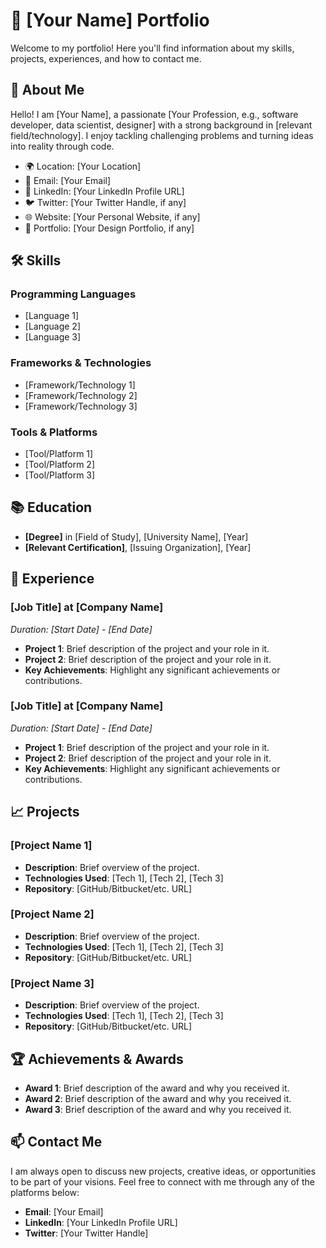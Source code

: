 

# 💼 [Your Name] Portfolio

Welcome to my portfolio! Here you'll find information about my skills, projects, experiences, and how to contact me. 

## 🚀 About Me

Hello! I am [Your Name], a passionate [Your Profession, e.g., software developer, data scientist, designer] with a strong background in [relevant field/technology]. I enjoy tackling challenging problems and turning ideas into reality through code.

- 🌍 Location: [Your Location]
- 📧 Email: [Your Email]
- 💼 LinkedIn: [Your LinkedIn Profile URL]
- 🐦 Twitter: [Your Twitter Handle, if any]
- 🌐 Website: [Your Personal Website, if any]
- 🎨 Portfolio: [Your Design Portfolio, if any]

## 🛠 Skills

### Programming Languages
- [Language 1]
- [Language 2]
- [Language 3]

### Frameworks & Technologies
- [Framework/Technology 1]
- [Framework/Technology 2]
- [Framework/Technology 3]

### Tools & Platforms
- [Tool/Platform 1]
- [Tool/Platform 2]
- [Tool/Platform 3]

## 📚 Education

- **[Degree]** in [Field of Study], [University Name], [Year]
- **[Relevant Certification]**, [Issuing Organization], [Year]

## 💼 Experience

### [Job Title] at [Company Name]
*Duration: [Start Date] - [End Date]*

- **Project 1**: Brief description of the project and your role in it.
- **Project 2**: Brief description of the project and your role in it.
- **Key Achievements**: Highlight any significant achievements or contributions.

### [Job Title] at [Company Name]
*Duration: [Start Date] - [End Date]*

- **Project 1**: Brief description of the project and your role in it.
- **Project 2**: Brief description of the project and your role in it.
- **Key Achievements**: Highlight any significant achievements or contributions.

## 📈 Projects

### [Project Name 1]
- **Description**: Brief overview of the project.
- **Technologies Used**: [Tech 1], [Tech 2], [Tech 3]
- **Repository**: [GitHub/Bitbucket/etc. URL]

### [Project Name 2]
- **Description**: Brief overview of the project.
- **Technologies Used**: [Tech 1], [Tech 2], [Tech 3]
- **Repository**: [GitHub/Bitbucket/etc. URL]

### [Project Name 3]
- **Description**: Brief overview of the project.
- **Technologies Used**: [Tech 1], [Tech 2], [Tech 3]
- **Repository**: [GitHub/Bitbucket/etc. URL]

## 🏆 Achievements & Awards

- **Award 1**: Brief description of the award and why you received it.
- **Award 2**: Brief description of the award and why you received it.
- **Award 3**: Brief description of the award and why you received it.

## 📫 Contact Me

I am always open to discuss new projects, creative ideas, or opportunities to be part of your visions. Feel free to connect with me through any of the platforms below:

- **Email**: [Your Email]
- **LinkedIn**: [Your LinkedIn Profile URL]
- **Twitter**: [Your Twitter Handle]


